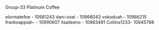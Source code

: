 Group-33 
Platinum Coffee

elormatefoe - 10981243 
dani-osei - 10966043
vokoduah - 10986215
frankoappiah- - 10990607
itsaileeno - 10983491
Collins1233- 10945788
